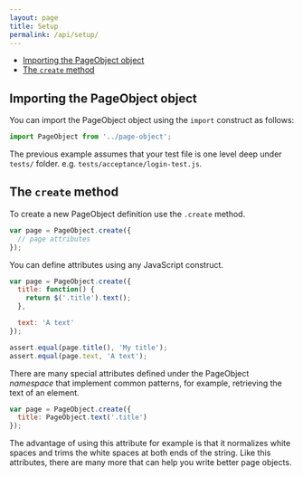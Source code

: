 ```yaml
---
layout: page
title: Setup
permalink: /api/setup/
---
```


- [Importing the PageObject object](#importing-the-pageobject-object)
- [The `create` method](#the-create-method)

## Importing the PageObject object

You can import the PageObject object using the `import` construct as follows:

```js
import PageObject from '../page-object';
```

The previous example assumes that your test file is one level deep under `tests/` folder. e.g. `tests/acceptance/login-test.js`.

## The `create` method

To create a new PageObject definition use the `.create` method.

```js
var page = PageObject.create({
  // page attributes
});
```

You can define attributes using any JavaScript construct.

```js
var page = PageObject.create({
  title: function() {
    return $('.title').text();
  },

  text: 'A text'
});

assert.equal(page.title(), 'My title');
assert.equal(page.text, 'A text');
```

There are many special attributes defined under the PageObject _namespace_ that implement common patterns, for example, retrieving the text of an element.

```js
var page = PageObject.create({
  title: PageObject.text('.title')
});
```

The advantage of using this attribute for example is that it normalizes white spaces and trims the white spaces at both ends of the string. Like this attributes, there are many more that can help you write better page objects.
